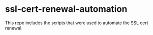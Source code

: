 # ssl-cert-renewal-automation
This repo includes the scripts that were used to automate the SSL cert renewal.
